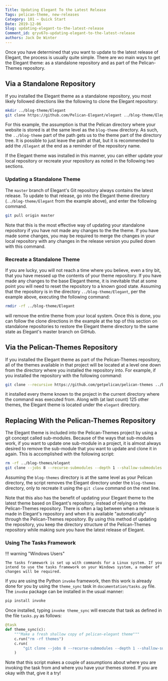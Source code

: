 ```yaml
---
Title: Updating Elegant To the Latest Release
Tags: pelican-theme, new-releases
Category: 101 — Quick Start
Date: 2019-12-06
Slug: updating-elegant-to-the-latest-release
Comment_id: qryv67o-updating-elegant-to-the-latest-release
authors: Jack De Winter
---
```


Once you have determined that you want to update to the latest release of Elegant, the
process is usually quite simple. There are wo main ways to get the Elegant theme: as
a standalone repository and as part of the Pelican-Themes repository.

## Via a Standalone Repository

If you installed the Elegant theme as a standalone repository, you most likely followed
directions like the following to clone the Elegant repository:

```bash
mkdir ../blog-theme/Elegant
git clone https://github.com/Pelican-Elegant/elegant ../blog-theme/Elegant
```

For this example, the assumption is that the Pelican directory where your website is
stored is at the same level as the `blog-theme` directory. As such, the `../blog-theme`
part of the path gets us to the theme part of the directory tree. It is possible to just
leave the path at that, but it is recommended to add the `/Elegant` at the end as a
reminder of the repository name.

If the Elegant theme was installed in this manner, you can either update your local
repository or recreate your repository as noted in the following two sections.

### Updating a Standalone Theme

The `master` branch of Elegant's Git repository always contains the latest release. To
update to that release, go into the Elegant theme directory (`../blog-theme/Elegant`
from the example above), and enter the following command.

```bash
git pull origin master
```

Note that this is the most effective way of updating your standalone repository if you
have not made any changes to the the theme. If you have made some changes, you may be
required to merge the changes in your local repository with any changes in the release
version you pulled down with this command.

### Recreate a Standalone Theme

If you are lucky, you will not reach a time where you believe, even a tiny bit, that you
have messed up the contents of your theme repository. If you have made any changes to the
base Elegant theme, it is inevitable that at some point you will need to reset the
repository to a known good state. Assuming that the repository is in the directory
`../blog-theme/Elegant`, per the example above, executing the following command:

```bash
rmdir -rf ../blog-theme/Elegant
```

will remove the entire theme from your local system. Once this is done, you can follow
the clone directions in the example at the top of this section on standalone
repositories to restore the Elegant theme directory to the same state as Elegant's
master branch on GitHub.

## Via the Pelican-Themes Repository

If you installed the Elegant theme as part of the Pelican-Themes repository, all of
the themes available in that project will be located at a level one down from the
directory where you installed the repository into. For example, if you installed
the repository with the following command:

```bash
git clone --recursive https://github.com/getpelican/pelican-themes ../blog-themes
```

it installed every theme known to the project in the current directory where the command
was executed from. Along with (at last count) 125 other themes, the Elegant theme is
located under the `elegant` directory.

## Replacing With the Pelican-Themes Repository

The Elegant theme is included into the Pelican-Themes project by using a git concept
called sub-modules. Because of the ways that sub-modules work, if you want to update
one sub-module in a project, it is almost always desired to remove the sub-module that
you want to update and clone it in again. This is accomplished with the following script:

```bash
rm -rf ../blog-themes/elegant
git clone --jobs 8 --recurse-submodules --depth 1 --shallow-submodules https://github.com/Pelican-Elegant/elegant.git ../blog-themes/elegant
```

Assuming the `blog-themes` directory is at the same level as your Pelican directory, the
script removes the Elegant directory under the `blog-themes` directory, only to recreate
it using the `git clone` command on the next line.

Note that this also has the benefit of updating your Elegant theme to the latest theme
based on Elegant's repository, instead of relying on the Pelican-Themes repository.
There is often a lag between when a release is made in Elegant's repository and when
it is available "automatically" through the Pelican-Themes repository. By using this
method of updating the repository, you keep the directory structure of the Pelican-Themes
repository while making sure you have the latest release of Elegant.

### Using The Tasks Framework

!!! warning "Windows Users"

    The tasks framework is set up with commands for a Linux system. If you intend to use the tasks framework on your Windows system, a number of changes will be required.

If you are using the Python `invoke` framework, then this work is already done for you by
using the `theme_sync` task in `documentation/tasks.py` file. The `invoke` package can
be installed in the usual manner:

```bash
pip install invoke
```

Once installed, typing `invoke theme_sync` will execute that task as defined in the
file `tasks.py` as follows:

```Python
@task
def theme_sync(c):
    """Make a fresh shallow copy of pelican-elegant theme"""
    c.run("rm -rf themes")
    c.run(
        "git clone --jobs 8 --recurse-submodules --depth 1 --shallow-submodules https://github.com/Pelican-Elegant/elegant.git themes/elegant"
    )
```

Note that this script makes a couple of assumptions about where you are invoking the
task from and where you have your themes stored. If you are okay with that, give it a
try!
